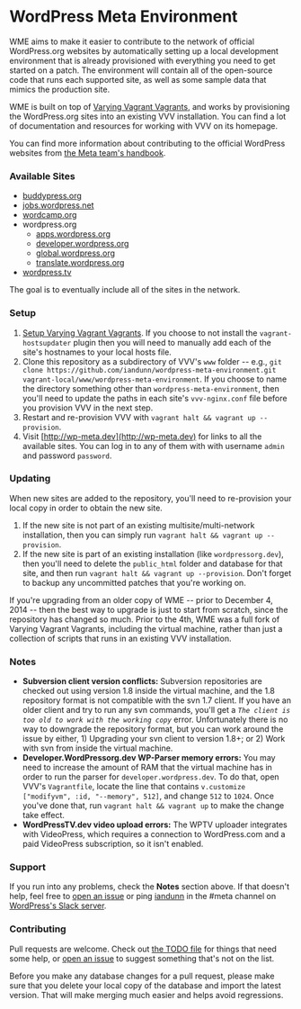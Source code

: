 # WordPress Meta Environment

WME aims to make it easier to contribute to the network of official WordPress.org websites by automatically setting
up a local development environment that is already provisioned with everything you need to get started on a patch.
The environment will contain all of the open-source code that runs each supported site, as well as some sample data
that mimics the production site.
 
WME is built on top of [Varying Vagrant Vagrants](https://github.com/Varying-Vagrant-Vagrants/VVV), and works by
provisioning the WordPress.org sites into an existing VVV installation. You can find a lot of documentation and
resources for working with VVV on its homepage.
 
You can find more information about contributing to the official WordPress websites from [the Meta team's
handbook](http://make.wordpress.org/meta/handbook/).


### Available Sites

* [buddypress.org](https://buddypress.org)
* [jobs.wordpress.net](http://jobs.wordpress.net)
* [wordcamp.org](http://wordcamp.org)
* wordpress.org
	* [apps.wordpress.org](http://apps.wordpress.org)
	* [developer.wordpress.org](http://developer.wordpress.org)
	* [global.wordpress.org](http://global.wordpress.org)
	* [translate.wordpress.org](http://translate.wordpress.org)
* [wordpress.tv](http://wordpress.tv)

The goal is to eventually include all of the sites in the network.


### Setup

1. [Setup Varying Vagrant Vagrants](https://github.com/Varying-Vagrant-Vagrants/VVV). If you choose to not install
   the `vagrant-hostsupdater` plugin then you will need to manually add each of the site's hostnames to your local
   hosts file.
1. Clone this repository as a subdirectory of VVV's `www` folder -- e.g.,
   `git clone https://github.com/iandunn/wordpress-meta-environment.git vagrant-local/www/wordpress-meta-environment`.
   If you choose to name the directory something other than `wordpress-meta-environment`, then you'll need to update
   the paths in each site's `vvv-nginx.conf` file before you provision VVV in the next step.
1. Restart and re-provision VVV with `vagrant halt && vagrant up --provision`.
1. Visit [http://wp-meta.dev](http://wp-meta.dev) for links to all the available sites. You can log in to any of them
   with with username `admin` and password `password`.


### Updating

When new sites are added to the repository, you'll need to re-provision your local copy in order to obtain the new
site.

1. If the new site is not part of an existing multisite/multi-network installation, then you can simply run
`vagrant halt && vagrant up --provision`.
1. If the new site is part of an existing installation (like `wordpressorg.dev`),
then you'll need to delete the `public_html` folder and database for that site, and then run
`vagrant halt && vagrant up --provision`. Don't forget to backup any uncommitted patches that you're working on.

If you're upgrading from an older copy of WME -- prior to December 4, 2014 -- then the best way to upgrade is just
to start from scratch, since the repository has changed so much. Prior to the 4th, WME was a full fork of Varying
Vagrant Vagrants, including the virtual machine, rather than just a collection of scripts that runs in an existing
VVV installation.


### Notes

* **Subversion client version conflicts:** Subversion repositories are checked out using version 1.8 inside the 
  virtual machine, and the 1.8 repository format is not compatible with the svn 1.7 client. If you have an older
  client and try to run any svn commands, you'll get a *`The client is too old to work with the working copy`*
  error. Unfortunately there is no way to downgrade the repository format, but you can work around the issue by
  either, 1) Upgrading your svn client to version 1.8+; or 2) Work with svn from inside the virtual machine.
* **Developer.WordPressorg.dev WP-Parser memory errors:** You may need to increase the amount of RAM that the virtual
  machine has in order to run the parser for `developer.wordpress.dev`. To do that, open VVV's `Vagrantfile`,
  locate the line that contains `v.customize ["modifyvm", :id, "--memory", 512]`, and change `512` to `1024`. Once
  you've done that, run `vagrant halt && vagrant up` to make the change take effect.
* **WordPressTV.dev video upload errors:** The WPTV uploader integrates with VideoPress, which requires a connection
  to WordPress.com and a paid VideoPress subscription, so it isn't enabled.


### Support

If you run into any problems, check the **Notes** section above. If that doesn't help, feel free to
[open an issue](https://github.com/WordPress/meta-environment/issues) or ping
[iandunn](https://wordpress.slack.com/team/iandunn) in the #meta channel on
[WordPress's Slack server](https://make.wordpress.org/chat/).


### Contributing

Pull requests are welcome. Check out [the TODO file](https://github.com/iandunn/wordpress-meta-environment/blob/master/TODO.md)
for things that need some help, or [open an issue](https://github.com/iandunn/wordpress-meta-environment/issues)
to suggest something that's not on the list.

Before you make any database changes for a pull request, please make sure that you delete your local copy of the
database and import the latest version. That will make merging much easier and helps avoid regressions.
